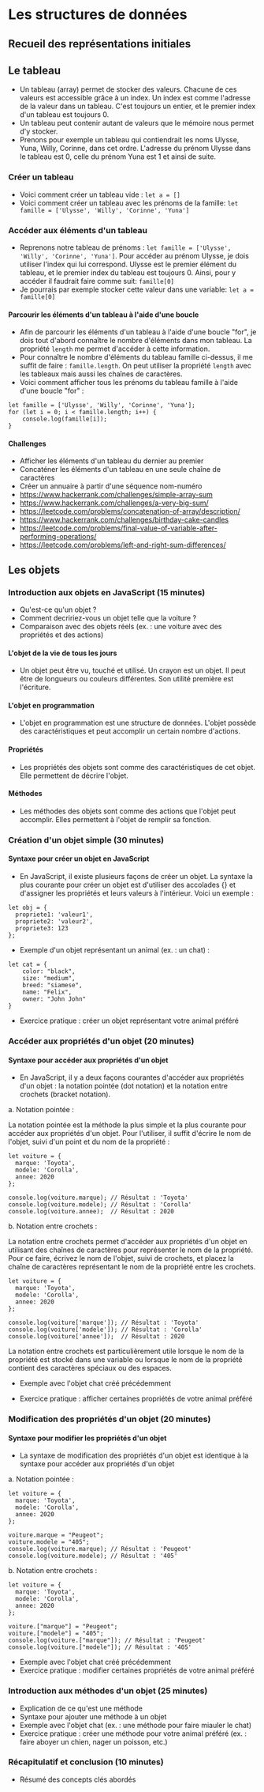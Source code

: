 # Les structures de données

## Recueil des représentations initiales

## Le tableau

- Un tableau (array) permet de stocker des valeurs. Chacune de ces valeurs est accessible grâce à un index. Un index est comme l'adresse de la valeur dans un tableau. C'est toujours un entier, et le premier index d'un tableau est toujours 0.
- Un tableau peut contenir autant de valeurs que le mémoire nous permet d'y stocker.
- Prenons pour exemple un tableau qui contiendrait les noms Ulysse, Yuna, Willy, Corinne, dans cet ordre. L'adresse du prénom Ulysse dans le tableau est 0, celle du prénom Yuna est 1 et ainsi de suite.

### Créer un tableau

- Voici comment créer un tableau vide : `let a = []`
- Voici comment créer un tableau avec les prénoms de la famille: `let famille = ['Ulysse', 'Willy', 'Corinne', 'Yuna']`

### Accéder aux éléments d'un tableau

- Reprenons notre tableau de prénoms : `let famille = ['Ulysse', 'Willy', 'Corinne', 'Yuna']`. Pour accéder au prénom Ulysse, je dois utiliser l'index qui lui correspond. Ulysse est le premier élément du tableau, et le premier index du tableau est toujours 0. Ainsi, pour y accéder il faudrait faire comme suit: `famille[0]`
- Je pourrais par exemple stocker cette valeur dans une variable: `let a = famille[0]`

#### Parcourir les éléments d'un tableau à l'aide d'une boucle

- Afin de parcourir les éléments d'un tableau à l'aide d'une boucle "for", je dois tout d'abord connaître le nombre d'éléments dans mon tableau. La propriété `length` me permet d'accéder à cette information.
- Pour connaître le nombre d'éléments du tableau famille ci-dessus, il me suffit de faire : `famille.length`. On peut utiliser la propriété `length` avec les tableaux mais aussi les chaînes de caractères.
- Voici comment afficher tous les prénoms du tableau famille à l'aide d'une boucle "for" :

```(js)
let famille = ['Ulysse', 'Willy', 'Corinne', 'Yuna'];
for (let i = 0; i < famille.length; i++) {
    console.log(famille[i]);
}
```

#### Challenges

- Afficher les éléments d'un tableau du dernier au premier
- Concaténer les éléments d'un tableau en une seule chaîne de caractères
- Créer un annuaire à partir d'une séquence nom-numéro
- https://www.hackerrank.com/challenges/simple-array-sum
- https://www.hackerrank.com/challenges/a-very-big-sum/
- https://leetcode.com/problems/concatenation-of-array/description/
- https://www.hackerrank.com/challenges/birthday-cake-candles
- https://leetcode.com/problems/final-value-of-variable-after-performing-operations/
- https://leetcode.com/problems/left-and-right-sum-differences/

## Les objets

### Introduction aux objets en JavaScript (15 minutes)

- Qu'est-ce qu'un objet ?
- Comment decririez-vous un objet telle que la voiture ?
- Comparaison avec des objets réels (ex. : une voiture avec des propriétés et des actions)

#### L'objet de la vie de tous les jours

- Un objet peut être vu, touché et utilisé. Un crayon est un objet. Il peut être de longueurs ou couleurs différentes. Son utilité première est l'écriture.

#### L'objet en programmation

- L'objet en programmation est une structure de données. L'objet possède des caractéristiques et peut accomplir un certain nombre d'actions.

#### Propriétés

- Les propriétés des objets sont comme des caractéristiques de cet objet. Elle permettent de décrire l'objet.

#### Méthodes

- Les méthodes des objets sont comme des actions que l'objet peut accomplir. Elles permettent à l'objet de remplir sa fonction.

### Création d'un objet simple (30 minutes)

#### Syntaxe pour créer un objet en JavaScript

- En JavaScript, il existe plusieurs façons de créer un objet. La syntaxe la plus courante pour créer un objet est d'utiliser des accolades {} et d'assigner les propriétés et leurs valeurs à l'intérieur. Voici un exemple :

```
let obj = {
  propriete1: 'valeur1',
  propriete2: 'valeur2',
  propriete3: 123
};

```

- Exemple d'un objet représentant un animal (ex. : un chat) :

```
let cat = {
    color: "black",
    size: "medium",
    breed: "siamese",
    name: "Felix",
    owner: "John John"
}
```

- Exercice pratique : créer un objet représentant votre animal préféré

### Accéder aux propriétés d'un objet (20 minutes)

#### Syntaxe pour accéder aux propriétés d'un objet

- En JavaScript, il y a deux façons courantes d'accéder aux propriétés d'un objet : la notation pointée (dot notation) et la notation entre crochets (bracket notation).

a. Notation pointée :

La notation pointée est la méthode la plus simple et la plus courante pour accéder aux propriétés d'un objet. Pour l'utiliser, il suffit d'écrire le nom de l'objet, suivi d'un point et du nom de la propriété :

```
let voiture = {
  marque: 'Toyota',
  modele: 'Corolla',
  annee: 2020
};

console.log(voiture.marque); // Résultat : 'Toyota'
console.log(voiture.modele); // Résultat : 'Corolla'
console.log(voiture.annee);  // Résultat : 2020
```

b. Notation entre crochets :

La notation entre crochets permet d'accéder aux propriétés d'un objet en utilisant des chaînes de caractères pour représenter le nom de la propriété. Pour ce faire, écrivez le nom de l'objet, suivi de crochets, et placez la chaîne de caractères représentant le nom de la propriété entre les crochets.

```
let voiture = {
  marque: 'Toyota',
  modele: 'Corolla',
  annee: 2020
};

console.log(voiture['marque']); // Résultat : 'Toyota'
console.log(voiture['modele']); // Résultat : 'Corolla'
console.log(voiture['annee']);  // Résultat : 2020
```

La notation entre crochets est particulièrement utile lorsque le nom de la propriété est stocké dans une variable ou lorsque le nom de la propriété contient des caractères spéciaux ou des espaces.

- Exemple avec l'objet chat créé précédemment

- Exercice pratique : afficher certaines propriétés de votre animal préféré

### Modification des propriétés d'un objet (20 minutes)

#### Syntaxe pour modifier les propriétés d'un objet

- La syntaxe de modification des propriétés d'un objet est identique à la syntaxe pour accéder aux propriétés d'un objet

a. Notation pointée :

```
let voiture = {
  marque: 'Toyota',
  modele: 'Corolla',
  annee: 2020
};

voiture.marque = "Peugeot";
voiture.modele = "405";
console.log(voiture.marque); // Résultat : 'Peugeot'
console.log(voiture.modele); // Résultat : '405'
```

b. Notation entre crochets :

```
let voiture = {
  marque: 'Toyota',
  modele: 'Corolla',
  annee: 2020
};

voiture.["marque"] = "Peugeot";
voiture.["modele"] = "405";
console.log(voiture.["marque"]); // Résultat : 'Peugeot'
console.log(voiture.["modele"]); // Résultat : '405'
```

- Exemple avec l'objet chat créé précédemment
- Exercice pratique : modifier certaines propriétés de votre animal préféré

### Introduction aux méthodes d'un objet (25 minutes)

- Explication de ce qu'est une méthode
- Syntaxe pour ajouter une méthode à un objet
- Exemple avec l'objet chat (ex. : une méthode pour faire miauler le chat)
- Exercice pratique : créer une méthode pour votre animal préféré (ex. : faire aboyer un chien, nager un poisson, etc.)

### Récapitulatif et conclusion (10 minutes)

- Résumé des concepts clés abordés

